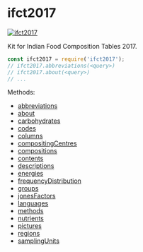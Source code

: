 # ifct2017

[![ifct2017](http://ninindia.org/images/ifct_2017.png)](https://www.npmjs.com/package/ifct2017)

Kit for Indian Food Composition Tables 2017.

```javascript
const ifct2017 = require('ifct2017');
// ifct2017.abbreviations(<query>)
// ifct2017.about(<query>)
// ...
```

Methods:
- [abbreviations](https://www.npmjs.com/package/@ifct2017/abbreviations)
- [about](https://www.npmjs.com/package/@ifct2017/about)
- [carbohydrates](https://www.npmjs.com/package/@ifct2017/carbohydrates)
- [codes](https://www.npmjs.com/package/@ifct2017/codes)
- [columns](https://www.npmjs.com/package/@ifct2017/columns)
- [compositingCentres](https://www.npmjs.com/package/@ifct2017/compositingcentres)
- [compositions](https://www.npmjs.com/package/@ifct2017/compositions)
- [contents](https://www.npmjs.com/package/@ifct2017/contents)
- [descriptions](https://www.npmjs.com/package/@ifct2017/descriptions)
- [energies](https://www.npmjs.com/package/@ifct2017/energies)
- [frequencyDistribution](https://www.npmjs.com/package/@ifct2017/frequencydistribution)
- [groups](https://www.npmjs.com/package/@ifct2017/groups)
- [jonesFactors](https://www.npmjs.com/package/@ifct2017/jonesfactors)
- [languages](https://www.npmjs.com/package/@ifct2017/languages)
- [methods](https://www.npmjs.com/package/@ifct2017/methods)
- [nutrients](https://www.npmjs.com/package/@ifct2017/nutrients)
- [pictures](https://www.npmjs.com/package/@ifct2017/pictures)
- [regions](https://www.npmjs.com/package/@ifct2017/regions)
- [samplingUnits](https://www.npmjs.com/package/@ifct2017/samplingunits)
